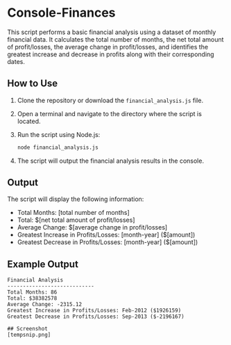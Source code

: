 # Console-Finances

This script performs a basic financial analysis using a dataset of monthly financial data. It calculates the total number of months, the net total amount of profit/losses, the average change in profit/losses, and identifies the greatest increase and decrease in profits along with their corresponding dates.

## How to Use

1. Clone the repository or download the `financial_analysis.js` file.

2. Open a terminal and navigate to the directory where the script is located.

3. Run the script using Node.js:

    ```bash
    node financial_analysis.js
    ```

4. The script will output the financial analysis results in the console.

## Output

The script will display the following information:

- Total Months: [total number of months]
- Total: $[net total amount of profit/losses]
- Average Change: $[average change in profit/losses]
- Greatest Increase in Profits/Losses: [month-year] ($[amount])
- Greatest Decrease in Profits/Losses: [month-year] ($[amount])

## Example Output

```plaintext
Financial Analysis
----------------------------
Total Months: 86
Total: $38382578
Average Change: -2315.12
Greatest Increase in Profits/Losses: Feb-2012 ($1926159)
Greatest Decrease in Profits/Losses: Sep-2013 ($-2196167)

## Screenshot
[tempsnip.png]
